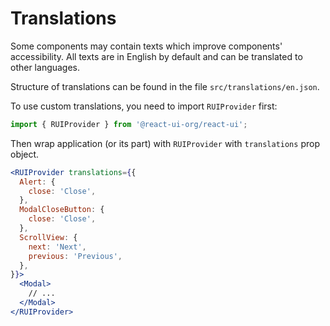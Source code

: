 # Translations

Some components may contain texts which improve components' accessibility.
All texts are in English by default and can be translated to other languages.

Structure of translations can be found in the file `src/translations/en.json`.

To use custom translations, you need to import `RUIProvider` first:

```js
import { RUIProvider } from '@react-ui-org/react-ui';
```

Then wrap application (or its part) with `RUIProvider` with `translations` prop object.

```jsx
<RUIProvider translations={{
  Alert: {
    close: 'Close',
  },
  ModalCloseButton: {
    close: 'Close',
  },
  ScrollView: {
    next: 'Next',
    previous: 'Previous',
  },
}}>
  <Modal>
    // ...
  </Modal>
</RUIProvider>
```
